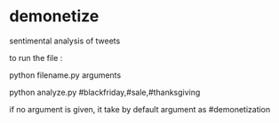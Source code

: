 # demonetize

sentimental analysis of tweets

to run the file :

python filename.py arguments

python analyze.py #blackfriday,#sale,#thanksgiving

if no argument is given, it take by default argument as #demonetization
